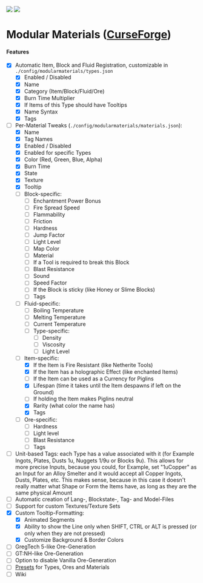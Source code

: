 [![](http://cf.way2muchnoise.eu/381517.svg)](https://www.curseforge.com/minecraft/mc-mods/modular-materials) [![](http://cf.way2muchnoise.eu/versions/381517.svg)](https://www.curseforge.com/minecraft/mc-mods/modular-materials)

Modular Materials ([CurseForge](https://www.curseforge.com/minecraft/mc-mods/modular-materials))
=================

#### Features

 - [x] Automatic Item, Block and Fluid Registration, customizable in `./config/modularmaterials/types.json`
    - [x] Enabled / Disabled
    - [x] Name
    - [x] Category (Item/Block/Fluid/Ore)
    - [x] Burn Time Multiplier
    - [x] If Items of this Type should have Tooltips
    - [x] Name Syntax
    - [x] Tags
 - [ ] Per-Material Tweaks (`./config/modularmaterials/materials.json`):
    - [x] Name
    - [x] Tag Names
    - [x] Enabled / Disabled
    - [x] Enabled for specific Types
    - [x] Color (Red, Green, Blue, Alpha)
    - [x] Burn Time
    - [x] State
    - [x] Texture
    - [x] Tooltip
    - [ ] Block-specific:
      - [ ] Enchantment Power Bonus
      - [ ] Fire Spread Speed
      - [ ] Flammability
      - [ ] Friction
      - [ ] Hardness
      - [ ] Jump Factor
      - [ ] Light Level
      - [ ] Map Color
      - [ ] Material
      - [ ] If a Tool is required to break this Block
      - [ ] Blast Resistance
      - [ ] Sound
      - [ ] Speed Factor
      - [ ] If the Block is sticky (like Honey or Slime Blocks)
      - [ ] Tags
    - [ ] Fluid-specific:
      - [ ] Boiling Temperature
      - [ ] Melting Temperature
      - [ ] Current Temperature
      - [ ] Type-specific:
        - [ ] Density
        - [ ] Viscosity
        - [ ] Light Level
    - [ ] Item-specific:
      - [x] If the Item is Fire Resistant (like Netherite Tools)
      - [x] If the Item has a holographic Effect (like enchanted Items)
      - [ ] If the Item can be used as a Currency for Piglins
      - [x] Lifespan (time it takes until the Item despawns if left on the Ground)
      - [ ] If holding the Item makes Piglins neutral
      - [x] Rarity (what color the name has)
      - [x] Tags
    - [ ] Ore-specific:
      - [ ] Hardness
      - [ ] Light level
      - [ ] Blast Resistance
      - [ ] Tags
 - [ ] Unit-based Tags: each Type has a value associated with it (for Example Ingots, Plates, Dusts 1u, Nuggets 1/9u or Blocks 9u). This allows for more precise Inputs, because you could, for Example, set "1uCopper" as an Input for an Alloy Smelter and it would accept all Copper Ingots, Dusts, Plates, etc. This makes sense, because in this case it doesn't really matter what Shape or Form the Items have, as long as they are the same physical Amount
 - [ ] Automatic creation of Lang-, Blockstate-, Tag- and Model-Files
 - [ ] Support for custom Textures/Texture Sets
 - [x] Custom Tooltip-Formatting:
    - [x] Animated Segments
    - [x] Ability to show the Line only when SHIFT, CTRL or ALT is pressed (or only when they are not pressed)
    - [x] Customize Background & Border Colors
 - [ ] GregTech 5-like Ore-Generation
 - [ ] GT:NH-like Ore-Generation
 - [ ] Option to disable Vanilla Ore-Generation
 - [ ] [Presets](presets/) for Types, Ores and Materials
 - [ ] Wiki
